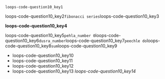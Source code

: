 ```ngMeta
loops-code-question10_key1
```
loops-code-question10_key2`fibonacci series`loops-code-question10_key3

**loops-code-question10_key4**

loops-code-question10_key5`pehla_number 0`loops-code-question10_key6`dusra_number`loops-code-question10_key7`peechle do`loops-code-question10_key8`sum`loops-code-question10_key9

- loops-code-question10_key10
- loops-code-question10_key11
- loops-code-question10_key12
- loops-code-question10_key13
*loops-code-question10_key14*